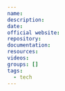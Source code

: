 ```yaml
---
name: 
description: 
date: 
official website: 
repository: 
documentation: 
resources: 
videos: 
groups: []
tags:
  - tech
---
```

